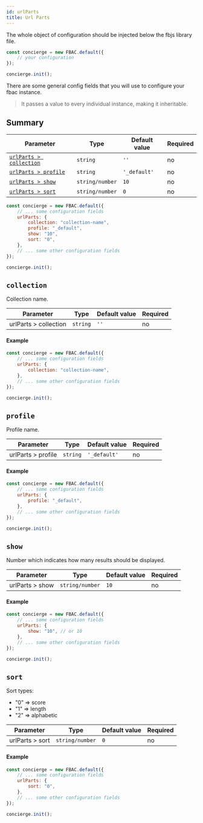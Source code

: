 ```yaml
---
id: urlParts
title: Url Parts
---
```


The whole object of configuration should be injected below the fbjs library file.

```js
const concierge = new FBAC.default({
    // your configuration
});

concierge.init();
```

There are some general config fields that you will use to configure your fbac instance.

>It passes a value to every individual instance, making it inheritable.

## Summary

| Parameter 	  | Type 	     | Default value 	| Required 	|
|-------------	|----------- |--------------	|----------	|
| [`urlParts > collection`](1-configuration-2-url-parts.md#collection)                        | `string`           | `''`                           | no       |
| [`urlParts > profile`](1-configuration-2-url-parts.md#profile)                              | `string`           | `'_default'`                   | no       |
| [`urlParts > show`](1-configuration-2-url-parts.md#show)                                    | `string/number`    | `10`                           | no       |
| [`urlParts > sort`](1-configuration-2-url-parts.md#sort)                                    | `string/number`    | `0`                            | no       |

```js
const concierge = new FBAC.default({
    // ... some configuration fields
    urlParts: {
        collection: "collection-name",
        profile: "_default",
        show: "10",
        sort: "0",
    },
    // ... some other configuration fields
});

concierge.init();
```


## `collection`

Collection name.

| Parameter 	  | Type 	     | Default value 	| Required 	|
|-------------	|----------- |--------------	|----------	|
| urlParts > collection | `string`           | `''`                           | no       |

#### Example

```js
const concierge = new FBAC.default({
    // ... some configuration fields
    urlParts: {
        collection: "collection-name",
    },
    // ... some other configuration fields
});

concierge.init();
```

## `profile`

Profile name.

| Parameter 	  | Type 	     | Default value 	| Required 	|
|-------------	|----------- |--------------	|----------	|
| urlParts > profile | `string`           | `'_default'`                   | no       |


#### Example

```js
const concierge = new FBAC.default({
    // ... some configuration fields
    urlParts: {
        profile: "_default",
    },
    // ... some other configuration fields
});

concierge.init();
```

## `show`

Number which indicates how many results should be displayed.

| Parameter 	  | Type 	     | Default value 	| Required 	|
|-------------	|----------- |--------------	|----------	|
| urlParts > show | `string/number`    | `10`                           | no       |

#### Example

```js
const concierge = new FBAC.default({
    // ... some configuration fields
    urlParts: {
        show: "10", // or 10
    },
    // ... some other configuration fields
});

concierge.init();
```

## `sort`

Sort types:
* "0" => score
* "1" => length
* "2" => alphabetic

| Parameter 	  | Type 	     | Default value 	| Required 	|
|-------------	|----------- |--------------	|----------	|
| urlParts > sort | `string/number`    | `0`                            | no       |

#### Example

```js
const concierge = new FBAC.default({
    // ... some configuration fields
    urlParts: {
        sort: "0",
    },
    // ... some other configuration fields
});

concierge.init();
```